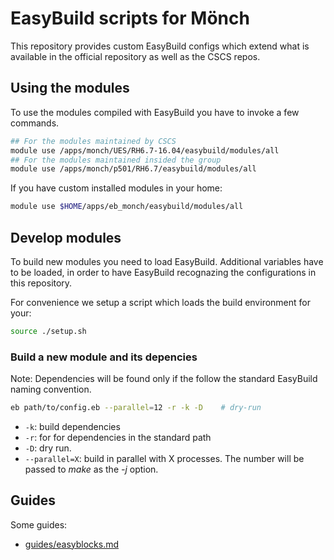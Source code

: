 # EasyBuild scripts for Mönch

This repository provides custom EasyBuild configs which extend what is available in the official repository as well as the CSCS repos.

## Using the modules

To use the modules compiled with EasyBuild you have to invoke a few commands.

```bash
## For the modules maintained by CSCS
module use /apps/monch/UES/RH6.7-16.04/easybuild/modules/all
## For the modules maintained insided the group
module use /apps/monch/p501/RH6.7/easybuild/modules/all
```

If you have custom installed modules in your home:
```bash
module use $HOME/apps/eb_monch/easybuild/modules/all
```

## Develop modules

To build new modules you need to load EasyBuild. Additional variables have to be loaded, in order to have EasyBuild recognazing the configurations in this repository.

For convenience we setup a script which loads the build environment for your:

```bash
source ./setup.sh
```

### Build a new module and its depencies
Note: Dependencies will be found only if the follow the standard EasyBuild naming convention.


```bash
eb path/to/config.eb --parallel=12 -r -k -D    # dry-run
```

* ```-k```: build dependencies
* ```-r```: for for dependencies in the standard path
* ```-D```: dry run.
* ```--parallel=X```: build in parallel with X processes. The number will be passed to *make* as the *-j* option.

## Guides
Some guides:
* [guides/easyblocks.md](guides/easyblocks.md)
